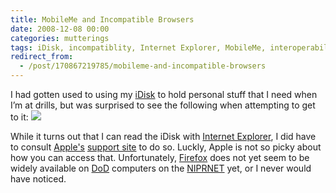 ```yaml
---
title: MobileMe and Incompatible Browsers
date: 2008-12-08 00:00
categories: mutterings
tags: iDisk, incompatiblity, Internet Explorer, MobileMe, interoperability
redirect_from:
  - /post/170867219785/mobileme-and-incompatible-browsers
---
```

I had gotten used to using my [iDisk](http://idisk.me.com/) to hold personal stuff that I need when I&rsquo;m at drills, but was surprised to see the following when attempting to get to it: [![](http://shyramblings.files.wordpress.com/2008/12/me-on-ie.png?w=300)](http://shyramblings.files.wordpress.com/2008/12/me-on-ie.png)

While it turns out that I can read the iDisk with [Internet Explorer](http://www.microsoft.com/ie), I did have to consult [Apple's](http://www.apple.com/) [support site](http://www.apple.com/support/mobileme/) to do so. Luckly, Apple is not so picky about how you can access that. Unfortunately, [Firefox](http://www.spreadfirefox.com/?q=affiliates&amp;id=118911&amp;t=45) does not yet seem to be widely available on [DoD](http://www.defenselink.mil/) computers on the [NIPRNET](http://en.wikipedia.org/wiki/NIPRNET) yet, or I never would have noticed.
